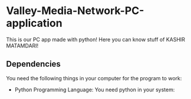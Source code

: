 # Valley-Media-Network-PC-application
This is our PC app made with python! Here you can know stuff of KASHIR MATAMDARI!

## Dependencies
You need the following things in your computer for the program to work:
- Python Programming Language: You need python in your system: